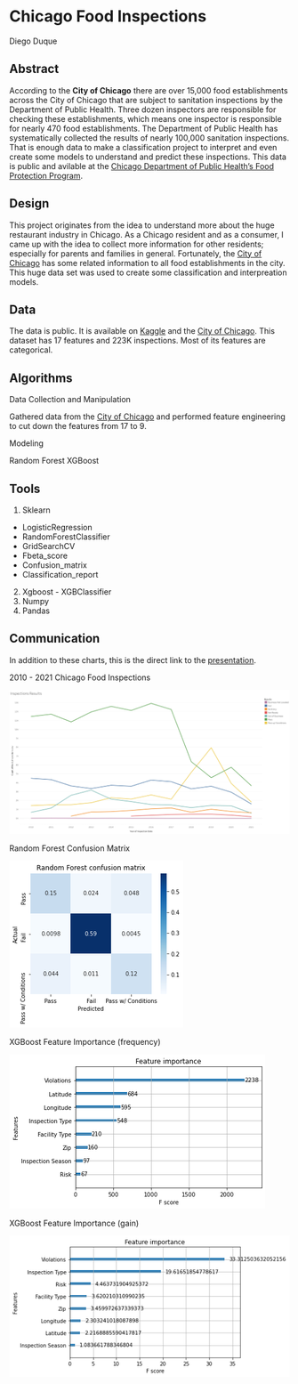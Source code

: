 # Chicago Food Inspections

Diego Duque

## Abstract

According to the **City of Chicago** there are over 15,000 food establishments across the City of Chicago that are subject to sanitation inspections by the Department of Public Health. Three dozen inspectors are responsible for checking these establishments, which means one inspector is responsible for nearly 470 food establishments. The Department of Public Health has systematically collected the results of nearly 100,000 sanitation inspections. That is enough data to make a classification project to interpret and even create some models to understand and predict these inspections.
This data is public and avilable at the [Chicago Department of Public Health’s Food Protection Program](https://data.cityofchicago.org/Health-Human-Services/Food-Inspections/4ijn-s7e5).

## Design

This project originates from the idea to understand more about the huge restaurant industry in Chicago. As a Chicago resident and as a consumer, I came up with the idea to collect more information for other residents; especially for parents and families in general. Fortunately, the [City of Chicago](https://data.cityofchicago.org/Health-Human-Services/Food-Inspections/4ijn-s7e5) has some related information to all food establishments in the city. This huge data set was used to create some classification and interpreation models.

## Data

The data is public. It is available on [Kaggle](https://www.kaggle.com/tjkyner/chicago-food-inspections) and the [City of Chicago](https://data.cityofchicago.org/Health-Human-Services/Food-Inspections/4ijn-s7e5). This dataset has 17 features and 223K inspections. Most of its features are categorical.

## Algorithms 

Data Collection and Manipulation

Gathered data from the [City of Chicago](https://data.cityofchicago.org/Health-Human-Services/Food-Inspections/4ijn-s7e5) and performed feature engineering to cut down the features from 17 to 9.

Modeling


Random Forest
XGBoost

## Tools

1. Sklearn 
  - LogisticRegression
  - RandomForestClassifier
  - GridSearchCV
  - Fbeta_score
  - Confusion_matrix
  - Classification_report
2. Xgboost - XGBClassifier
3. Numpy
4. Pandas

## Communication

In addition to these charts, this is the direct link to the [presentation](https://github.com/dieguque/Chicago_Food_Inspections/blob/f32d80afd4a4638aba4a8ea6e2a83f8a3acd6325/Chicago%20Food%20Establishments.pdf).

2010 - 2021 Chicago Food Inspections

<img src="https://github.com/dieguque/Chicago_Food_Inspections/blob/f32d80afd4a4638aba4a8ea6e2a83f8a3acd6325/charts/Inspections%20Results.png">


Random Forest Confusion Matrix

<img src="https://github.com/dieguque/Chicago_Food_Inspections/blob/f32d80afd4a4638aba4a8ea6e2a83f8a3acd6325/charts/confusion_matrix_rf_food.png">


XGBoost Feature Importance (frequency)

<img src="https://github.com/dieguque/Chicago_Food_Inspections/blob/f32d80afd4a4638aba4a8ea6e2a83f8a3acd6325/charts/feature_importance_frequency.png">

XGBoost Feature Importance (gain)

<img src="https://github.com/dieguque/Chicago_Food_Inspections/blob/f32d80afd4a4638aba4a8ea6e2a83f8a3acd6325/charts/feature_importance_gain.png">
